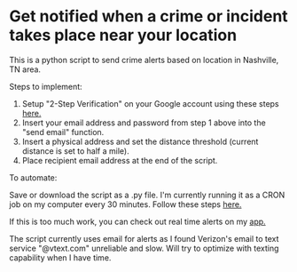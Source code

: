 # Get notified when a crime or incident takes place near your location
This is a python script to send crime alerts based on location in Nashville, TN area.

Steps to implement:

1. Setup "2-Step Verification" on your Google account using these steps [here.](https://gist.github.com/darwin/ee9e7855882b6f6b450fe45e9a5aa0b0?permalink_comment_id=4567140#gistcomment-4567140)
2. Insert your email address and password from step 1 above into the "send email" function.
3. Insert a physical address and set the distance threshold (current distance is set to half a mile).
4. Place recipient email address at the end of the script.

To automate:

Save or download the script as a .py file. I'm currently running it as a CRON job on my computer every 30 minutes. 
Follow these steps [here.](https://www.jcchouinard.com/python-automation-with-cron-on-mac/)

If this is too much work, you can check out real time alerts on my [app.](https://github.com/RodNSS/Nashville_Active_Incident_Map)

The script currently uses email for alerts as I found Verizon's email to text service "@vtext.com" unreliable and slow. Will try to 
optimize with texting capability when I have time.
